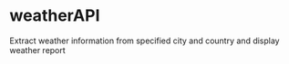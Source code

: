 # weatherAPI
Extract weather information from specified city and country and display weather report

